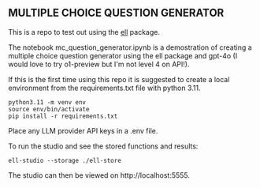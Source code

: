 ## MULTIPLE CHOICE QUESTION GENERATOR

This is a repo to test out using the [ell](https://docs.ell.so/) package.

The notebook mc_question_generator.ipynb is a demostration of creating a multiple choice question generator using the ell package and gpt-4o (I would love to try o1-preview but I'm not level 4 on API!).

If this is the first time using this repo it is suggested to create a local environment from the requirements.txt file with python 3.11. 

```
python3.11 -m venv env
source env/bin/activate
pip install -r requirements.txt
```

Place any LLM provider API keys in a .env file.

To run the studio and see the stored functions and results:
```
ell-studio --storage ./ell-store
```
The studio can then be viewed on http://localhost:5555.
